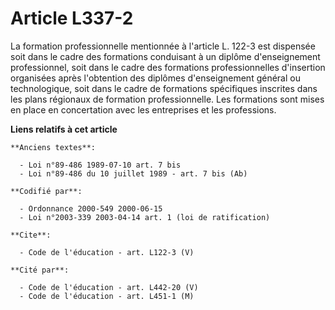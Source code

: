 # Article L337-2

La formation professionnelle mentionnée à l'article L. 122-3 est dispensée soit dans le cadre des formations conduisant à un
diplôme d'enseignement professionnel, soit dans le cadre des formations professionnelles d'insertion organisées après
l'obtention des diplômes d'enseignement général ou technologique, soit dans le cadre de formations spécifiques inscrites dans
les plans régionaux de formation professionnelle. Les formations sont mises en place en concertation avec les entreprises et
les professions.

**Liens relatifs à cet article**

	**Anciens textes**:

	  - Loi n°89-486 1989-07-10 art. 7 bis
	  - Loi n°89-486 du 10 juillet 1989 - art. 7 bis (Ab)

	**Codifié par**:

	  - Ordonnance 2000-549 2000-06-15
	  - Loi n°2003-339 2003-04-14 art. 1 (loi de ratification)

	**Cite**:

	  - Code de l'éducation - art. L122-3 (V)

	**Cité par**:

	  - Code de l'éducation - art. L442-20 (V)
	  - Code de l'éducation - art. L451-1 (M)
